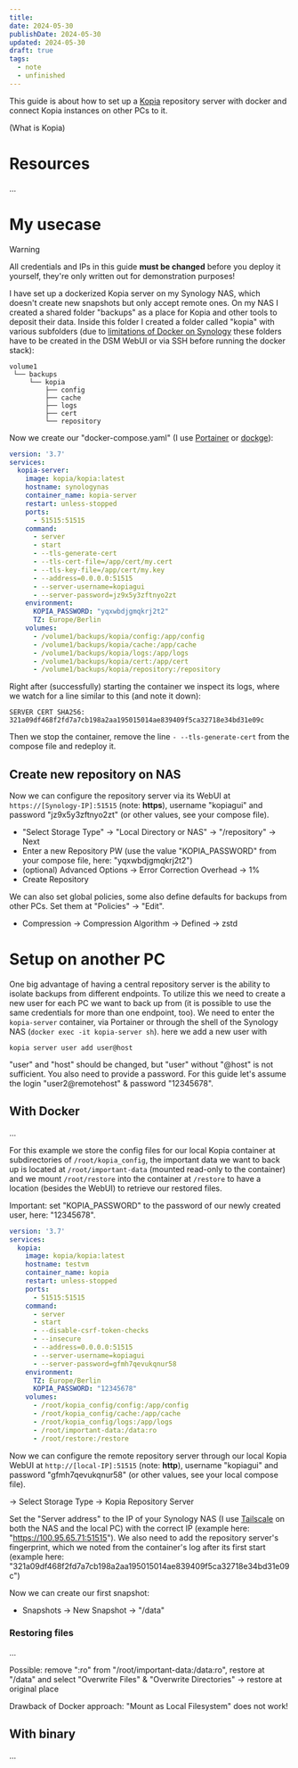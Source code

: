 ```yaml
---
title: 
date: 2024-05-30
publishDate: 2024-05-30
updated: 2024-05-30
draft: true
tags:
  - note
  - unfinished
---
```

 
This guide is about how to set up a [Kopia](https://kopia.io/) repository server with docker and connect Kopia instances on other PCs to it.

(What is Kopia)

# Resources

...

# My usecase

> [!warning]
> All credentials and IPs in this guide **must be changed** before you deploy it yourself, they're only written out for demonstration purposes!

I have set up a dockerized Kopia server on my Synology NAS, which doesn't create new snapshots but only accept remote ones. On my NAS I created a shared folder "backups" as a place for Kopia and other tools to deposit their data. Inside this folder I created a folder called "kopia" with various subfolders (due to [limitations of Docker on Synology](https://www.reddit.com/r/synology/comments/ls64fy/grant_docker_access_to_createdelete_folders/) these folders have to be created in the DSM WebUI or via SSH before running the docker stack):

```
volume1
 └── backups
     └── kopia
         ├── config
         ├── cache
         ├── logs
         ├── cert
         └── repository
```

Now we create our "docker-compose.yaml" (I use [Portainer](https://www.portainer.io/) or [dockge](https://github.com/louislam/dockge)):

```yaml {13} title="docker-compose.yaml"
version: '3.7'
services:
  kopia-server:
    image: kopia/kopia:latest
    hostname: synologynas
    container_name: kopia-server
    restart: unless-stopped
    ports:
      - 51515:51515
    command:
      - server
      - start
      - --tls-generate-cert
      - --tls-cert-file=/app/cert/my.cert
      - --tls-key-file=/app/cert/my.key
      - --address=0.0.0.0:51515
      - --server-username=kopiagui
      - --server-password=jz9x5y3zftnyo2zt
    environment:
      KOPIA_PASSWORD: "yqxwbdjgmqkrj2t2"
      TZ: Europe/Berlin
    volumes:
      - /volume1/backups/kopia/config:/app/config
      - /volume1/backups/kopia/cache:/app/cache
      - /volume1/backups/kopia/logs:/app/logs
      - /volume1/backups/kopia/cert:/app/cert
      - /volume1/backups/kopia/repository:/repository
```

Right after (successfully) starting the container we inspect its logs, where we watch for a line similar to this (and note it down):

```
SERVER CERT SHA256: 321a09df468f2fd7a7cb198a2aa195015014ae839409f5ca32718e34bd31e09c
```

Then we stop the container, remove the line `- --tls-generate-cert` from the compose file and redeploy it.

## Create new repository on NAS

Now we can configure the repository server via its WebUI at `https://[Synology-IP]:51515` (note: **https**), username "kopiagui" and password "jz9x5y3zftnyo2zt" (or other values, see your compose file). 

- "Select Storage Type" -> "Local Directory or NAS" -> "/repository" -> Next
- Enter a new Repository PW (use the value "KOPIA_PASSWORD" from your compose file, here: "yqxwbdjgmqkrj2t2")
- (optional) Advanced Options -> Error Correction Overhead -> 1%
- Create Repository

We can also set global policies, some also define defaults for backups from other PCs. Set them at "Policies" -> "Edit".

- Compression -> Compression Algorithm -> Defined -> zstd

# Setup on another PC

One big advantage of having a central repository server is the ability to isolate backups from different endpoints. To utilize this we need to create a new user for each PC we want to back up from (it is possible to use the same credentials for more than one endpoint, too). We need to enter the `kopia-server` container, via Portainer or through the shell of the Synology NAS (`docker exec -it kopia-server sh`). here we add a new user with

  ```shell
  kopia server user add user@host
  ```

"user" and "host" should be changed, but "user" without "@host" is not sufficient. You also need to provide a password. For this guide let's assume the login "user2@remotehost" & password "12345678".

## With Docker

...

For this example we store the config files for our local Kopia container at subdirectories of `/root/kopia_config`, the important data we want to back up is located at `/root/important-data` (mounted read-only to the container) and we mount `/root/restore` into the container at `/restore` to have a location (besides the WebUI) to retrieve our restored files.

Important: set "KOPIA_PASSWORD" to the password of our newly created user, here: "12345678".

```yaml {13} title="docker-compose.yaml"
version: '3.7'
services:
  kopia:
    image: kopia/kopia:latest
    hostname: testvm
    container_name: kopia
    restart: unless-stopped
    ports:
      - 51515:51515
    command:
      - server
      - start
      - --disable-csrf-token-checks
      - --insecure
      - --address=0.0.0.0:51515
      - --server-username=kopiagui
      - --server-password=gfmh7qevukqnur58
    environment:
      TZ: Europe/Berlin
      KOPIA_PASSWORD: "12345678"
    volumes:
      - /root/kopia_config/config:/app/config
      - /root/kopia_config/cache:/app/cache
      - /root/kopia_config/logs:/app/logs
      - /root/important-data:/data:ro
      - /root/restore:/restore
```

Now we can configure the remote repository server through our local Kopia WebUI at `http://[local-IP]:51515` (note: **http**), username "kopiagui" and password "gfmh7qevukqnur58" (or other values, see your local compose file). 

-> Select Storage Type -> Kopia Repository Server 

Set the "Server address" to the IP of your Synology NAS (I use [Tailscale](https://tailscale.com/) on both the NAS and the local PC) with the correct IP (example here: "https://100.95.65.71:51515"). We also need to add the repository server's fingerprint, which we noted from the container's log after its first start (example here: "321a09df468f2fd7a7cb198a2aa195015014ae839409f5ca32718e34bd31e09c")

Now we can create our first snapshot:

- Snapshots -> New Snapshot -> "/data"

### Restoring files

...

Possible: remove ":ro" from "/root/important-data:/data:ro", restore at "/data" and select "Overwrite Files" & "Overwrite Directories" -> restore at original place

Drawback of Docker approach: "Mount as Local Filesystem" does not work!

## With binary

...

